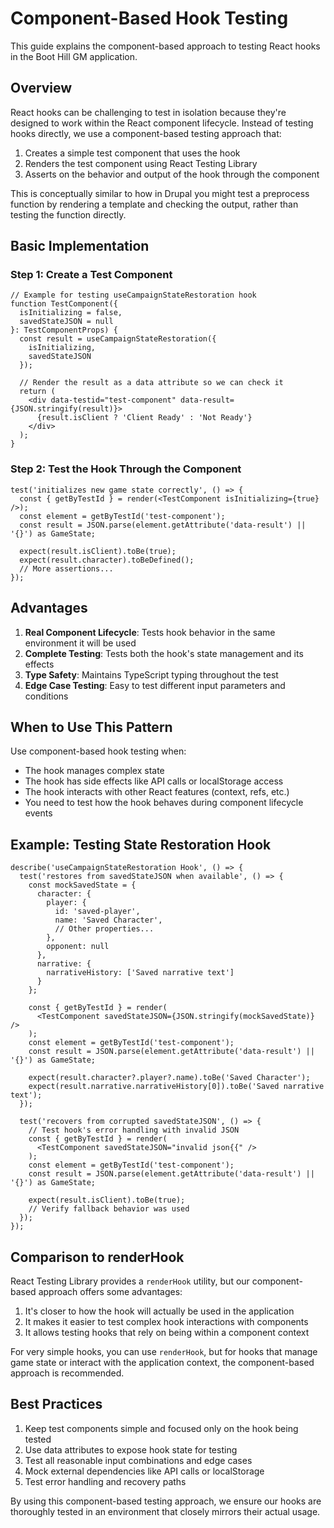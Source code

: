 # Component-Based Hook Testing

This guide explains the component-based approach to testing React hooks in the Boot Hill GM application.

## Overview

React hooks can be challenging to test in isolation because they're designed to work within the React component lifecycle. Instead of testing hooks directly, we use a component-based testing approach that:

1. Creates a simple test component that uses the hook
2. Renders the test component using React Testing Library
3. Asserts on the behavior and output of the hook through the component

This is conceptually similar to how in Drupal you might test a preprocess function by rendering a template and checking the output, rather than testing the function directly.

## Basic Implementation

### Step 1: Create a Test Component

```tsx
// Example for testing useCampaignStateRestoration hook
function TestComponent({ 
  isInitializing = false, 
  savedStateJSON = null 
}: TestComponentProps) {
  const result = useCampaignStateRestoration({
    isInitializing,
    savedStateJSON
  });
  
  // Render the result as a data attribute so we can check it
  return (
    <div data-testid="test-component" data-result={JSON.stringify(result)}>
      {result.isClient ? 'Client Ready' : 'Not Ready'}
    </div>
  );
}
```

### Step 2: Test the Hook Through the Component

```tsx
test('initializes new game state correctly', () => {
  const { getByTestId } = render(<TestComponent isInitializing={true} />);
  const element = getByTestId('test-component');
  const result = JSON.parse(element.getAttribute('data-result') || '{}') as GameState;
  
  expect(result.isClient).toBe(true);
  expect(result.character).toBeDefined();
  // More assertions...
});
```

## Advantages

1. **Real Component Lifecycle**: Tests hook behavior in the same environment it will be used
2. **Complete Testing**: Tests both the hook's state management and its effects
3. **Type Safety**: Maintains TypeScript typing throughout the test
4. **Edge Case Testing**: Easy to test different input parameters and conditions

## When to Use This Pattern

Use component-based hook testing when:

- The hook manages complex state
- The hook has side effects like API calls or localStorage access
- The hook interacts with other React features (context, refs, etc.)
- You need to test how the hook behaves during component lifecycle events

## Example: Testing State Restoration Hook

```tsx
describe('useCampaignStateRestoration Hook', () => {
  test('restores from savedStateJSON when available', () => {
    const mockSavedState = {
      character: {
        player: {
          id: 'saved-player',
          name: 'Saved Character',
          // Other properties...
        },
        opponent: null
      },
      narrative: {
        narrativeHistory: ['Saved narrative text']
      }
    };
    
    const { getByTestId } = render(
      <TestComponent savedStateJSON={JSON.stringify(mockSavedState)} />
    );
    const element = getByTestId('test-component');
    const result = JSON.parse(element.getAttribute('data-result') || '{}') as GameState;
    
    expect(result.character?.player?.name).toBe('Saved Character');
    expect(result.narrative.narrativeHistory[0]).toBe('Saved narrative text');
  });
  
  test('recovers from corrupted savedStateJSON', () => {
    // Test hook's error handling with invalid JSON
    const { getByTestId } = render(
      <TestComponent savedStateJSON="invalid json{{" />
    );
    const element = getByTestId('test-component');
    const result = JSON.parse(element.getAttribute('data-result') || '{}') as GameState;
    
    expect(result.isClient).toBe(true);
    // Verify fallback behavior was used
  });
});
```

## Comparison to renderHook

React Testing Library provides a `renderHook` utility, but our component-based approach offers some advantages:

1. It's closer to how the hook will actually be used in the application
2. It makes it easier to test complex hook interactions with components
3. It allows testing hooks that rely on being within a component context

For very simple hooks, you can use `renderHook`, but for hooks that manage game state or interact with the application context, the component-based approach is recommended.

## Best Practices

1. Keep test components simple and focused only on the hook being tested
2. Use data attributes to expose hook state for testing
3. Test all reasonable input combinations and edge cases
4. Mock external dependencies like API calls or localStorage
5. Test error handling and recovery paths

By using this component-based testing approach, we ensure our hooks are thoroughly tested in an environment that closely mirrors their actual usage.
